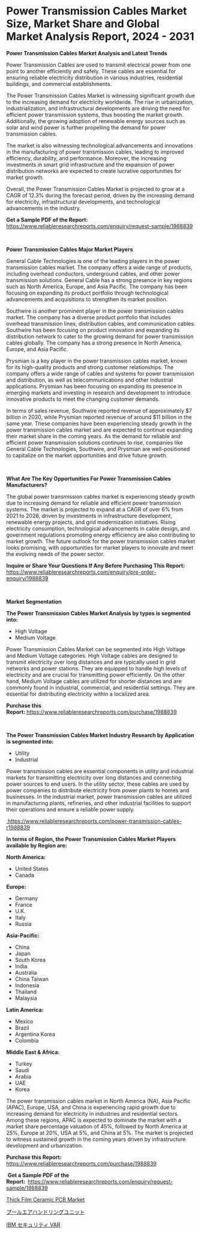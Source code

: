 <p><h1>Power Transmission Cables Market Size, Market Share and Global Market Analysis Report, 2024 - 2031</h1></p><p><strong>Power Transmission Cables Market Analysis and Latest Trends</strong></p>
<p><p>Power Transmission Cables are used to transmit electrical power from one point to another efficiently and safely. These cables are essential for ensuring reliable electricity distribution in various industries, residential buildings, and commercial establishments.</p><p>The Power Transmission Cables Market is witnessing significant growth due to the increasing demand for electricity worldwide. The rise in urbanization, industrialization, and infrastructural developments are driving the need for efficient power transmission systems, thus boosting the market growth. Additionally, the growing adoption of renewable energy sources such as solar and wind power is further propelling the demand for power transmission cables.</p><p>The market is also witnessing technological advancements and innovations in the manufacturing of power transmission cables, leading to improved efficiency, durability, and performance. Moreover, the increasing investments in smart grid infrastructure and the expansion of power distribution networks are expected to create lucrative opportunities for market growth.</p><p>Overall, the Power Transmission Cables Market is projected to grow at a CAGR of 12.3% during the forecast period, driven by the increasing demand for electricity, infrastructural developments, and technological advancements in the industry.</p></p>
<p><strong>Get a Sample PDF of the Report:&nbsp;</strong> <a href="https://www.reliableresearchreports.com/enquiry/request-sample/1988839">https://www.reliableresearchreports.com/enquiry/request-sample/1988839</a></p>
<p>&nbsp;</p>
<p><strong>Power Transmission Cables Major Market Players</strong></p>
<p><p>General Cable Technologies is one of the leading players in the power transmission cables market. The company offers a wide range of products, including overhead conductors, underground cables, and other power transmission solutions. General Cable has a strong presence in key regions such as North America, Europe, and Asia Pacific. The company has been focusing on expanding its product portfolio through technological advancements and acquisitions to strengthen its market position.</p><p>Southwire is another prominent player in the power transmission cables market. The company has a diverse product portfolio that includes overhead transmission lines, distribution cables, and communication cables. Southwire has been focusing on product innovation and expanding its distribution network to cater to the growing demand for power transmission cables globally. The company has a strong presence in North America, Europe, and Asia Pacific.</p><p>Prysmian is a key player in the power transmission cables market, known for its high-quality products and strong customer relationships. The company offers a wide range of cables and systems for power transmission and distribution, as well as telecommunications and other industrial applications. Prysmian has been focusing on expanding its presence in emerging markets and investing in research and development to introduce innovative products to meet the changing customer demands.</p><p>In terms of sales revenue, Southwire reported revenue of approximately $7 billion in 2020, while Prysmian reported revenue of around $11 billion in the same year. These companies have been experiencing steady growth in the power transmission cables market and are expected to continue expanding their market share in the coming years. As the demand for reliable and efficient power transmission solutions continues to rise, companies like General Cable Technologies, Southwire, and Prysmian are well-positioned to capitalize on the market opportunities and drive future growth.</p></p>
<p>&nbsp;</p>
<p><strong>What Are The Key Opportunities For Power Transmission Cables Manufacturers?</strong></p>
<p><p>The global power transmission cables market is experiencing steady growth due to increasing demand for reliable and efficient power transmission systems. The market is projected to expand at a CAGR of over 6% from 2021 to 2026, driven by investments in infrastructure development, renewable energy projects, and grid modernization initiatives. Rising electricity consumption, technological advancements in cable design, and government regulations promoting energy efficiency are also contributing to market growth. The future outlook for the power transmission cables market looks promising, with opportunities for market players to innovate and meet the evolving needs of the power sector.</p></p>
<p><strong>Inquire or Share Your Questions If Any Before Purchasing This Report:</strong> <a href="https://www.reliableresearchreports.com/enquiry/pre-order-enquiry/1988839">https://www.reliableresearchreports.com/enquiry/pre-order-enquiry/1988839</a></p>
<p>&nbsp;</p>
<p><strong>Market Segmentation</strong></p>
<p><strong>The Power Transmission Cables Market Analysis by types is segmented into:</strong></p>
<p><ul><li>High Voltage</li><li>Medium Voltage</li></ul></p>
<p><p>Power Transmission Cables Market can be segmented into High Voltage and Medium Voltage categories. High Voltage cables are designed to transmit electricity over long distances and are typically used in grid networks and power stations. They are equipped to handle high levels of electricity and are crucial for transmitting power efficiently. On the other hand, Medium Voltage cables are utilized for shorter distances and are commonly found in industrial, commercial, and residential settings. They are essential for distributing electricity within a localized area.</p></p>
<p><strong>Purchase this Report:&nbsp;</strong><a href="https://www.reliableresearchreports.com/purchase/1988839">https://www.reliableresearchreports.com/purchase/1988839</a></p>
<p>&nbsp;</p>
<p><strong>The Power Transmission Cables Market Industry Research by Application is segmented into:</strong></p>
<p><ul><li>Utility</li><li>Industrial</li></ul></p>
<p><p>Power transmission cables are essential components in utility and industrial markets for transmitting electricity over long distances and connecting power sources to end users. In the utility sector, these cables are used by power companies to distribute electricity from power plants to homes and businesses. In the industrial market, power transmission cables are utilized in manufacturing plants, refineries, and other industrial facilities to support their operations and ensure a reliable power supply.</p></p>
<p><a href="https://www.reliableresearchreports.com/power-transmission-cables-r1988839">&nbsp;https://www.reliableresearchreports.com/power-transmission-cables-r1988839</a></p>
<p><strong>In terms of Region, the Power Transmission Cables Market Players available by Region are:</strong></p>
<p>
    <p> <strong> North America: </strong>
        <ul>
            <li>United States</li>
            <li>Canada</li>
        </ul>
        </p> 
    <p> <strong> Europe: </strong>
        <ul>
            <li>Germany</li>
            <li>France</li>
            <li>U.K.</li>
            <li>Italy</li>
            <li>Russia</li>
        </ul>
        </p> 
    <p> <strong> Asia-Pacific: </strong>
        <ul>
            <li>China</li>
            <li>Japan</li>
            <li>South Korea</li>
            <li>India</li>
            <li>Australia</li>
            <li>China Taiwan</li>
            <li>Indonesia</li>
            <li>Thailand</li>
            <li>Malaysia</li>
        </ul>
        </p> 
    <p> <strong> Latin America: </strong>
        <ul>
            <li>Mexico</li>
            <li>Brazil</li>
            <li>Argentina Korea</li>
            <li>Colombia</li>
        </ul>
        </p> 
    <p> <strong> Middle East & Africa: </strong>
        <ul>
            <li>Turkey</li>
            <li>Saudi</li>
            <li>Arabia</li>
            <li>UAE</li>
            <li>Korea</li>
        </ul>
    </p>
    </p>
<p><p>The power transmission cables market in North America (NA), Asia Pacific (APAC), Europe, USA, and China is experiencing rapid growth due to increasing demand for electricity in industries and residential sectors. Among these regions, APAC is expected to dominate the market with a market share percentage valuation of 45%, followed by North America at 25%, Europe at 20%, USA at 5%, and China at 5%. The market is projected to witness sustained growth in the coming years driven by infrastructure development and urbanization.</p></p>
<p><strong>Purchase this Report: </strong><a href="https://www.reliableresearchreports.com/purchase/1988839">https://www.reliableresearchreports.com/purchase/1988839</a></p>
<p>&nbsp;<strong>Get a Sample PDF of the Report:&nbsp;&nbsp;</strong><a href="https://www.reliableresearchreports.com/enquiry/request-sample/1988839">https://www.reliableresearchreports.com/enquiry/request-sample/1988839</a></p>
<p><strong></strong></p>
<p><p><a href="https://github.com/mooaaztarek/Market-Research-Report-List-1/blob/main/thick-film-ceramic-pcb-market.md">Thick Film Ceramic PCB Market</a></p><p><a href="https://github.com/AaronVargas43/Market-Research-Report-List-2/blob/main/5303905149482.md">プールエアハンドリングユニット</a></p><p><a href="https://medium.com/@kelscdowell78456/%E3%82%B0%E3%83%AD%E3%83%BC%E3%83%90%E3%83%ABibm%E3%82%BB%E3%82%AD%E3%83%A5%E3%83%AA%E3%83%86%E3%82%A3vars%E5%B8%82%E5%A0%B4%E8%A6%8F%E6%A8%A1%E3%81%AF-%E5%B9%B4%E7%8E%87-%E3%81%A7%E6%88%90%E9%95%B7%E3%81%97-%E3%81%93%E3%81%AE%E3%83%AC%E3%83%9D%E3%83%BC%E3%83%88%E3%81%AF2024%E5%B9%B4%E3%81%8B%E3%82%892031%E5%B9%B4%E3%81%BE%E3%81%A7%E3%81%AE%E5%B8%82%E5%A0%B4%E6%88%90%E9%95%B7-%E3%83%88%E3%83%AC%E3%83%B3%E3%83%89-%E6%A9%9F%E4%BC%9A-%E4%BA%88%E6%B8%AC%E3%81%AB%E3%81%A4%E3%81%84%E3%81%A6%E3%82%AB%E3%83%90%E3%83%BC%E3%81%97%E3%81%A6%E3%81%84%E3%81%BE%E3%81%99-d31e49165954">IBM セキュリティ VAR</a></p></p>